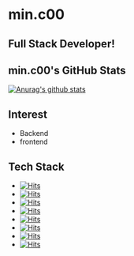 
<!--
**MinChangJeong/MinChangJeong** is a ✨ _special_ ✨ repository because its `README.md` (this file) appears on your GitHub profile.

Here are some ideas to get you started:

- 🔭 I’m currently working on ...
- 🌱 I’m currently learning ...
- 👯 I’m looking to collaborate on ...
- 🤔 I’m looking for help with ...
- 💬 Ask me about ...
- 📫 How to reach me: ...
- 😄 Pronouns: ...
- ⚡ Fun fact: ...
-->

# min.c00
## Full Stack Developer!

## min.c00's GitHub Stats
 [![Anurag's github stats](https://github-readme-stats.vercel.app/api?username=MinChangJeong)](https://github.com/anuraghazra/github-readme-stats)

## Interest
* Backend 
* frontend

## Tech Stack

- [![Hits](https://hits.seeyoufarm.com/api/count/incr/badge.svg?url=https%3A%2F%2Fgithub.com%2Fgjbae1212%2Fhit-counter&count_bg=%237FCD44&title_bg=%23000000&icon=java.svg&icon_color=%23FF0000&title=Java&edge_flat=false)](https://hits.seeyoufarm.com)
- [![Hits](https://hits.seeyoufarm.com/api/count/incr/badge.svg?url=https%3A%2F%2Fgithub.com%2Fgjbae1212%2Fhit-counter&count_bg=%234482CD&title_bg=%23000000&icon=spring.svg&icon_color=%232C810F&title=Spring+Boot&edge_flat=false)](https://hits.seeyoufarm.com)
- [![Hits](https://hits.seeyoufarm.com/api/count/incr/badge.svg?url=https%3A%2F%2Fgithub.com%2Fgjbae1212%2Fhit-counter&count_bg=%23CDCD22&title_bg=%23000000&icon=react.svg&icon_color=%2304ADFF&title=Spring+Boot&edge_flat=false)](https://hits.seeyoufarm.com)
- [![Hits](https://hits.seeyoufarm.com/api/count/incr/badge.svg?url=https%3A%2F%2Fgithub.com%2Fgjbae1212%2Fhit-counter&count_bg=%23DD24B8&title_bg=%23000000&icon=python.svg&icon_color=%23D2DB1F&title=Python&edge_flat=false)](https://hits.seeyoufarm.com)
- [![Hits](https://hits.seeyoufarm.com/api/count/incr/badge.svg?url=https%3A%2F%2Fgithub.com%2Fgjbae1212%2Fhit-counter&count_bg=%23C9A324&title_bg=%23000000&icon=mysql.svg&icon_color=%2302A2FF&title=Mysql+&edge_flat=false)](https://hits.seeyoufarm.com)
- [![Hits](https://hits.seeyoufarm.com/api/count/incr/badge.svg?url=https%3A%2F%2Fgithub.com%2Fgjbae1212%2Fhit-counter&count_bg=%2379C83D&title_bg=%23555555&icon=html5.svg&icon_color=%23FF5E00&title=html&edge_flat=false)](https://hits.seeyoufarm.com)
- [![Hits](https://hits.seeyoufarm.com/api/count/incr/badge.svg?url=https%3A%2F%2Fgithub.com%2Fgjbae1212%2Fhit-counter&count_bg=%23C83D7A&title_bg=%23555555&icon=css3.svg&icon_color=%2300C6FF&title=html&edge_flat=false)](https://hits.seeyoufarm.com)
- [![Hits](https://hits.seeyoufarm.com/api/count/incr/badge.svg?url=https%3A%2F%2Fgithub.com%2Fgjbae1212%2Fhit-counter&count_bg=%234A2033&title_bg=%23555555&icon=javascript.svg&icon_color=%23EDFF54&title=html&edge_flat=false)](https://hits.seeyoufarm.com)
